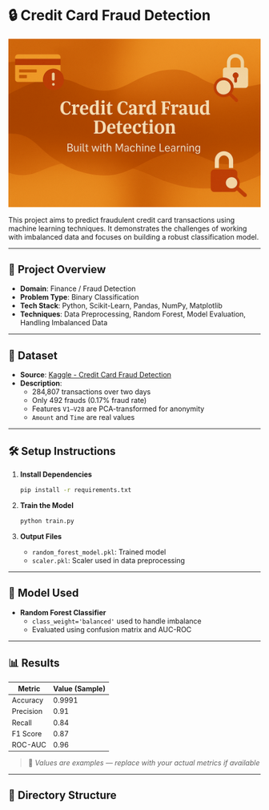 # 🔒 Credit Card Fraud Detection

![Project Banner](./banner.png)

This project aims to predict fraudulent credit card transactions using machine learning techniques. It demonstrates the challenges of working with imbalanced data and focuses on building a robust classification model.

---

## 📌 Project Overview

- **Domain**: Finance / Fraud Detection  
- **Problem Type**: Binary Classification  
- **Tech Stack**: Python, Scikit-Learn, Pandas, NumPy, Matplotlib  
- **Techniques**: Data Preprocessing, Random Forest, Model Evaluation, Handling Imbalanced Data

---

## 🧾 Dataset

- **Source**: [Kaggle - Credit Card Fraud Detection](https://www.kaggle.com/datasets/mlg-ulb/creditcardfraud)
- **Description**:
  - 284,807 transactions over two days
  - Only 492 frauds (0.17% fraud rate)
  - Features `V1–V28` are PCA-transformed for anonymity
  - `Amount` and `Time` are real values

---

## 🛠️ Setup Instructions

1. **Install Dependencies**
    ```bash
    pip install -r requirements.txt
    ```

2. **Train the Model**
    ```bash
    python train.py
    ```

3. **Output Files**
    - `random_forest_model.pkl`: Trained model
    - `scaler.pkl`: Scaler used in data preprocessing

---

## 🧠 Model Used

- **Random Forest Classifier**
  - `class_weight='balanced'` used to handle imbalance
  - Evaluated using confusion matrix and AUC-ROC

---

## 📊 Results

| Metric       | Value (Sample) |
|--------------|----------------|
| Accuracy     | 0.9991         |
| Precision    | 0.91           |
| Recall       | 0.84           |
| F1 Score     | 0.87           |
| ROC-AUC      | 0.96           |

> 📌 *Values are examples — replace with your actual metrics if available*

---

## 📁 Directory Structure

